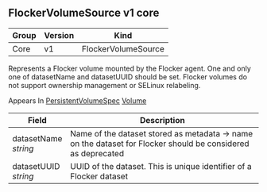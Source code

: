 ## FlockerVolumeSource v1 core

Group        | Version     | Kind
------------ | ---------- | -----------
Core | v1 | FlockerVolumeSource



Represents a Flocker volume mounted by the Flocker agent. One and only one of datasetName and datasetUUID should be set. Flocker volumes do not support ownership management or SELinux relabeling.

<aside class="notice">
Appears In  <a href="#persistentvolumespec-v1">PersistentVolumeSpec</a>  <a href="#volume-v1">Volume</a> </aside>

Field        | Description
------------ | -----------
datasetName <br /> *string*  | Name of the dataset stored as metadata -> name on the dataset for Flocker should be considered as deprecated
datasetUUID <br /> *string*  | UUID of the dataset. This is unique identifier of a Flocker dataset

